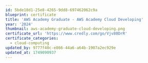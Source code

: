 ```yaml
---
id: 5bde18d1-25e8-4265-9dd8-697462062c9a
blueprint: certificate
title: 'AWS Academy Graduate - AWS Academy Cloud Developing'
year: '2024'
thumbnail: aws-academy-graduate-cloud-developing.png
certificate_url: 'https://www.credly.com/go/Vjv80DrR'
certificate_categories:
  - cloud-computing
updated_by: 9777f40c-e866-44a6-a64b-1907a2ec929e
updated_at: 1749090937
---
```

